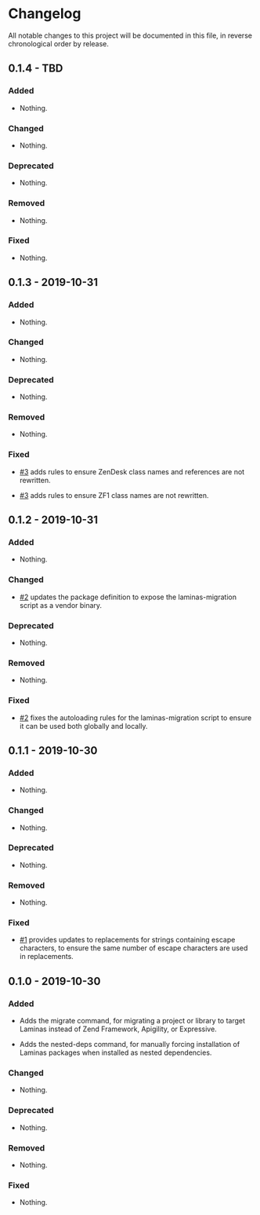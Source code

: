 # Changelog

All notable changes to this project will be documented in this file, in reverse chronological order by release.

## 0.1.4 - TBD

### Added

- Nothing.

### Changed

- Nothing.

### Deprecated

- Nothing.

### Removed

- Nothing.

### Fixed

- Nothing.

## 0.1.3 - 2019-10-31

### Added

- Nothing.

### Changed

- Nothing.

### Deprecated

- Nothing.

### Removed

- Nothing.

### Fixed

- [#3](https://github.com/laminas/laminas-migration/pull/3) adds rules to ensure ZenDesk class names and references are not rewritten.

- [#3](https://github.com/laminas/laminas-migration/pull/3) adds rules to ensure ZF1 class names are not rewritten.

## 0.1.2 - 2019-10-31

### Added

- Nothing.

### Changed

- [#2](https://github.com/laminas/laminas-migration/pull/2) updates the package definition to expose the laminas-migration script as a vendor binary.

### Deprecated

- Nothing.

### Removed

- Nothing.

### Fixed

- [#2](https://github.com/laminas/laminas-migration/pull/2) fixes the autoloading rules for the laminas-migration script to ensure it can be used both globally and locally.

## 0.1.1 - 2019-10-30

### Added

- Nothing.

### Changed

- Nothing.

### Deprecated

- Nothing.

### Removed

- Nothing.

### Fixed

- [#1](https://github.com/laminas/laminas-migration/pull/1) provides updates to replacements for strings containing escape characters, to ensure the same number of escape characters are used in replacements.

## 0.1.0 - 2019-10-30

### Added

- Adds the migrate command, for migrating a project or library to target Laminas instead of Zend Framework, Apigility, or Expressive.

- Adds the nested-deps command, for manually forcing installation of Laminas packages when installed as nested dependencies.

### Changed

- Nothing.

### Deprecated

- Nothing.

### Removed

- Nothing.

### Fixed

- Nothing.

